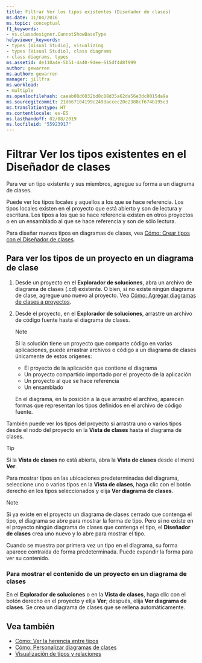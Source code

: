 ```yaml
---
title: Filtrar Ver los tipos existentes (Diseñador de clases)
ms.date: 11/04/2016
ms.topic: conceptual
f1_keywords:
- vs.classdesigner.CannotShowBaseType
helpviewer_keywords:
- types [Visual Studio], visualizing
- types [Visual Studio], class diagrams
- class diagrams, types
ms.assetid: de110a4e-5b51-4a40-9dee-615df4d8f999
author: gewarren
ms.author: gewarren
manager: jillfra
ms.workload:
- multiple
ms.openlocfilehash: caeab08d6032bd8c88d35a62da56e3dc8015da9a
ms.sourcegitcommit: 21d667104199c2493accec20c2388cf674b195c3
ms.translationtype: HT
ms.contentlocale: es-ES
ms.lasthandoff: 02/08/2019
ms.locfileid: "55923917"
---
```

# <a name="how-to-view-existing-types-in-class-designer"></a>Filtrar Ver los tipos existentes en el Diseñador de clases

Para ver un tipo existente y sus miembros, agregue su forma a un diagrama de clases.

Puede ver los tipos locales y aquellos a los que se hace referencia. Los tipos locales existen en el proyecto que está abierto y son de lectura y escritura. Los tipos a los que se hace referencia existen en otros proyectos o en un ensamblado al que se hace referencia y son de sólo lectura.

Para diseñar nuevos tipos en diagramas de clases, vea [Cómo: Crear tipos con el Diseñador de clases](how-to-create-types.md).

## <a name="to-see-types-in-a-project-on-a-class-diagram"></a>Para ver los tipos de un proyecto en un diagrama de clase

1.  Desde un proyecto en el **Explorador de soluciones**, abra un archivo de diagrama de clases (.cd) existente. O bien, si no existe ningún diagrama de clase, agregue uno nuevo al proyecto. Vea [Cómo: Agregar diagramas de clases a proyectos](how-to-add-class-diagrams-to-projects.md).

2.  Desde el proyecto, en el **Explorador de soluciones**, arrastre un archivo de código fuente hasta el diagrama de clases.

    > [!NOTE]
    > Si la solución tiene un proyecto que comparte código en varias aplicaciones, puede arrastrar archivos o código a un diagrama de clases únicamente de estos orígenes:
    >
    > - El proyecto de la aplicación que contiene el diagrama
    > - Un proyecto compartido importado por el proyecto de la aplicación
    > - Un proyecto al que se hace referencia
    > - Un ensamblado

    En el diagrama, en la posición a la que arrastró el archivo, aparecen formas que representan los tipos definidos en el archivo de código fuente.

También puede ver los tipos del proyecto si arrastra uno o varios tipos desde el nodo del proyecto en la **Vista de clases** hasta el diagrama de clases.

> [!TIP]
> Si la **Vista de clases** no está abierta, abra la **Vista de clases** desde el menú **Ver**.

Para mostrar tipos en las ubicaciones predeterminadas del diagrama, seleccione uno o varios tipos en la **Vista de clases**, haga clic con el botón derecho en los tipos seleccionados y elija **Ver diagrama de clases**.

> [!NOTE]
> Si ya existe en el proyecto un diagrama de clases cerrado que contenga el tipo, el diagrama se abre para mostrar la forma de tipo. Pero si no existe en el proyecto ningún diagrama de clases que contenga el tipo, el **Diseñador de clases** crea uno nuevo y lo abre para mostrar el tipo.

Cuando se muestra por primera vez un tipo en el diagrama, su forma aparece contraída de forma predeterminada. Puede expandir la forma para ver su contenido.

### <a name="to-display-the-contents-of-a-project-in-a-class-diagram"></a>Para mostrar el contenido de un proyecto en un diagrama de clases

En el **Explorador de soluciones** o en la **Vista de clases**, haga clic con el botón derecho en el proyecto y elija **Ver**; después, elija **Ver diagrama de clases**. Se crea un diagrama de clases que se rellena automáticamente.

## <a name="see-also"></a>Vea también

- [Cómo: Ver la herencia entre tipos](how-to-view-inheritance-between-types.md)
- [Cómo: Personalizar diagramas de clases](how-to-customize-class-diagrams.md)
- [Visualización de tipos y relaciones](designing-and-viewing-classes-and-types.md)